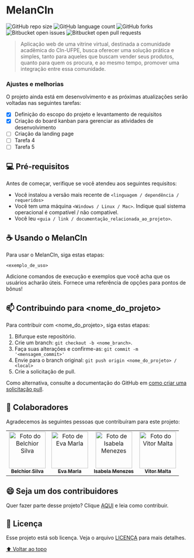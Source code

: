 # MelanCIn

<!---Esses são exemplos. Veja https://shields.io para outras pessoas ou para personalizar este conjunto de escudos. Você pode querer incluir dependências, status do projeto e informações de licença aqui--->

![GitHub repo size](https://img.shields.io/github/repo-size/iuricode/README-template?style=for-the-badge)
![GitHub language count](https://img.shields.io/github/languages/count/iuricode/README-template?style=for-the-badge)
![GitHub forks](https://img.shields.io/github/forks/iuricode/README-template?style=for-the-badge)
![Bitbucket open issues](https://img.shields.io/bitbucket/issues/iuricode/README-template?style=for-the-badge)
![Bitbucket open pull requests](https://img.shields.io/bitbucket/pr-raw/iuricode/README-template?style=for-the-badge)

<!--img src="exemplo-image.png" alt="exemplo imagem"-->

> Aplicação web de uma vitrine virtual, destinada a comunidade acadêmica do CIn-UFPE, busca oferecer uma solução prática e simples, tanto para aqueles que buscam vender seus produtos, quanto para quem os procura, e ao mesmo tempo, promover uma integração entre essa comunidade.
### Ajustes e melhorias

O projeto ainda está em desenvolvimento e as próximas atualizações serão voltadas nas seguintes tarefas:

- [x] Definição do escopo do projeto e levantamento de requisitos
- [x] Criação do board kanban para gerenciar as atividades de desenvolvimento
- [ ] Criação da landing page
- [ ] Tarefa 4
- [ ] Tarefa 5

## 💻 Pré-requisitos

Antes de começar, verifique se você atendeu aos seguintes requisitos:
<!---Estes são apenas requisitos de exemplo. Adicionar, duplicar ou remover conforme necessário--->
* Você instalou a versão mais recente de `<linguagem / dependência / requeridos>`
* Você tem uma máquina `<Windows / Linux / Mac>`. Indique qual sistema operacional é compatível / não compatível.
* Você leu `<guia / link / documentação_relacionada_ao_projeto>`.


## ☕ Usando o MelanCIn

Para usar o MelanCIn, siga estas etapas:

```
<exemplo_de_uso>
```

Adicione comandos de execução e exemplos que você acha que os usuários acharão úteis. Fornece uma referência de opções para pontos de bônus!

## 📫 Contribuindo para <nome_do_projeto>
<!---Se o seu README for longo ou se você tiver algum processo ou etapas específicas que deseja que os contribuidores sigam, considere a criação de um arquivo CONTRIBUTING.md separado--->
Para contribuir com <nome_do_projeto>, siga estas etapas:

1. Bifurque este repositório.
2. Crie um branch: `git checkout -b <nome_branch>`.
3. Faça suas alterações e confirme-as: `git commit -m '<mensagem_commit>'`
4. Envie para o branch original: `git push origin <nome_do_projeto> / <local>`
5. Crie a solicitação de pull.

Como alternativa, consulte a documentação do GitHub em [como criar uma solicitação pull](https://help.github.com/en/github/collaborating-with-issues-and-pull-requests/creating-a-pull-request).

## 🤝 Colaboradores

Agradecemos às seguintes pessoas que contribuíram para este projeto:

<table>
  <tr>
    <td align="center">
      <a href="#">
        <img src="https://lh3.googleusercontent.com/a-/AOh14GhurZl_JKQUdgK0XdB1gwvu-j-DtfdE3Sz6Obxg=s240-p-k-rw-no" width="100px;" alt="Foto do Belchior Silva"/><br>
        <sub>
          <b>Belchior Silva</b>
        </sub>
      </a>
    </td>
    <td align="center">
      <a href="#">
        <img src="https://avatars.githubusercontent.com/u/39227995?v=4.jpg" width="100px;" alt="Foto de Eva Marla"/><br>
        <sub>
          <b>Eva Marla</b>
        </sub>
      </a>
    <td align="center">
      <a href="#">
        <img src="https://lh3.googleusercontent.com/a-/AOh14GgKeeEVb7fsWY5GSQoX2jLxXDa0kvbuNSVpKnOZ=s240-p-k-rw-no" width="100px;" alt="Foto de Isabela Menezes"/><br>
        <sub>
          <b>Isabela Menezes</b>
        </sub>
      </a>
    </td>       
    </td>
    <td align="center">
      <a href="#">
        <img src="https://avatars.githubusercontent.com/u/39008549?v=4.jpg" width="100px;" alt="Foto do Vitor Malta"/><br>
        <sub>
          <b>Vitor Malta</b>
        </sub>
      </a>
    </td>
  </tr>
</table>


## 😄 Seja um dos contribuidores<br>

Quer fazer parte desse projeto? Clique [AQUI](CONTRIBUTING.md) e leia como contribuir.

## 📝 Licença

Esse projeto está sob licença. Veja o arquivo [LICENÇA](LICENSE.md) para mais detalhes.

[⬆ Voltar ao topo](#nome-do-projeto)<br>

